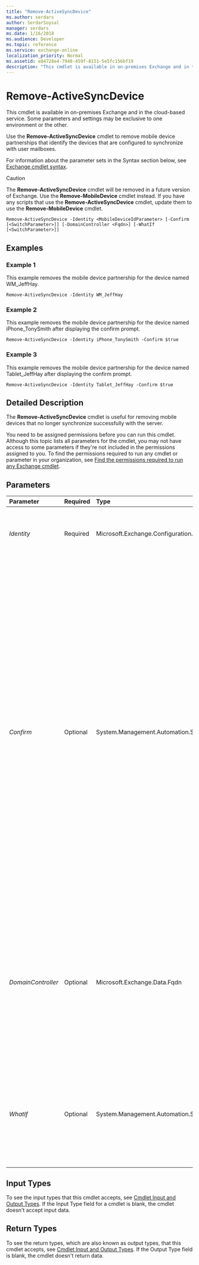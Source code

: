 ```yaml
---
title: "Remove-ActiveSyncDevice"
ms.author: serdars
author: SerdarSoysal
manager: serdars
ms.date: 1/16/2018
ms.audience: Developer
ms.topic: reference
ms.service: exchange-online
localization_priority: Normal
ms.assetid: e84728e4-7948-459f-8151-5e5fc156bf19
description: "This cmdlet is available in on-premises Exchange and in the cloud-based service. Some parameters and settings may be exclusive to one environment or the other."
---
```


# Remove-ActiveSyncDevice

This cmdlet is available in on-premises Exchange and in the cloud-based service. Some parameters and settings may be exclusive to one environment or the other. 
  
Use the **Remove-ActiveSyncDevice** cmdlet to remove mobile device partnerships that identify the devices that are configured to synchronize with user mailboxes.
  
For information about the parameter sets in the Syntax section below, see [Exchange cmdlet syntax](https://technet.microsoft.com/library/bb123552.aspx). 
  
> [!CAUTION]
> The **Remove-ActiveSyncDevice** cmdlet will be removed in a future version of Exchange. Use the **Remove-MobileDevice** cmdlet instead. If you have any scripts that use the **Remove-ActiveSyncDevice** cmdlet, update them to use the **Remove-MobileDevice** cmdlet.
  
```
Remove-ActiveSyncDevice -Identity <MobileDeviceIdParameter> [-Confirm [<SwitchParameter>]] [-DomainController <Fqdn>] [-WhatIf [<SwitchParameter>]]

```

## Examples
<a name="Examples"> </a>

### Example 1

This example removes the mobile device partnership for the device named WM_JeffHay.
  
```
Remove-ActiveSyncDevice -Identity WM_JeffHay
```

### Example 2

This example removes the mobile device partnership for the device named iPhone_TonySmith after displaying the confirm prompt.
  
```
Remove-ActiveSyncDevice -Identity iPhone_TonySmith -Confirm $true
```

### Example 3

This example removes the mobile device partnership for the device named Tablet_JeffHay after displaying the confirm prompt.
  
```
Remove-ActiveSyncDevice -Identity Tablet_JeffHay -Confirm $true
```

## Detailed Description
<a name="DetailedDescription"> </a>

The **Remove-ActiveSyncDevice** cmdlet is useful for removing mobile devices that no longer synchronize successfully with the server.
  
You need to be assigned permissions before you can run this cmdlet. Although this topic lists all parameters for the cmdlet, you may not have access to some parameters if they're not included in the permissions assigned to you. To find the permissions required to run any cmdlet or parameter in your organization, see [Find the permissions required to run any Exchange cmdlet](https://technet.microsoft.com/library/mt432940.aspx).
  
## Parameters
<a name="DetailedDescription"> </a>

|**Parameter**|**Required**|**Type**|**Description**|
|:-----|:-----|:-----|:-----|
| _Identity_ <br/> |Required  <br/> |Microsoft.Exchange.Configuration.Tasks.MobileDeviceIdParameter  <br/> |The  _Identity_ parameter uniquely identifies the specific device partnership to be removed. <br/> |
| _Confirm_ <br/> |Optional  <br/> |System.Management.Automation.SwitchParameter  <br/> | The _Confirm_ switch specifies whether to show or hide the confirmation prompt. How this switch affects the cmdlet depends on if the cmdlet requires confirmation before proceeding. <br/>  Destructive cmdlets (for example, **Remove-\*** cmdlets) have a built-in pause that forces you to acknowledge the command before proceeding. For these cmdlets, you can skip the confirmation prompt by using this exact syntax: `-Confirm:$false`.  <br/>  Most other cmdlets (for example, **New-\*** and **Set-\*** cmdlets) don't have a built-in pause. For these cmdlets, specifying the _Confirm_ switch without a value introduces a pause that forces you acknowledge the command before proceeding. <br/> |
| _DomainController_ <br/> |Optional  <br/> |Microsoft.Exchange.Data.Fqdn  <br/> |This parameter is available only in on-premises Exchange.  <br/> The  _DomainController_ parameter specifies the domain controller that's used by this cmdlet to read data from or write data to Active Directory. You identify the domain controller by its fully qualified domain name (FQDN). For example, `dc01.contoso.com`.  <br/> |
| _WhatIf_ <br/> |Optional  <br/> |System.Management.Automation.SwitchParameter  <br/> |The  _WhatIf_ switch simulates the actions of the command. You can use this switch to view the changes that would occur without actually applying those changes. You don't need to specify a value with this switch. <br/> |
   
## Input Types
<a name="InputTypes"> </a>

To see the input types that this cmdlet accepts, see [Cmdlet Input and Output Types](http://go.microsoft.com/fwlink/p/?linkId=616387). If the Input Type field for a cmdlet is blank, the cmdlet doesn't accept input data. 
  
## Return Types
<a name="ReturnTypes"> </a>

To see the return types, which are also known as output types, that this cmdlet accepts, see [Cmdlet Input and Output Types](http://go.microsoft.com/fwlink/p/?linkId=616387). If the Output Type field is blank, the cmdlet doesn't return data. 
  

